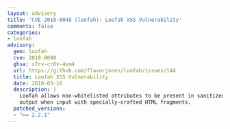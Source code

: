 ```yaml
---
layout: advisory
title: 'CVE-2018-8048 (loofah): Loofah XSS Vulnerability'
comments: false
categories:
- loofah
advisory:
  gem: loofah
  cve: 2018-8048
  ghsa: x7rv-cr6v-4vm4
  url: https://github.com/flavorjones/loofah/issues/144
  title: Loofah XSS Vulnerability
  date: 2018-03-16
  description: |
    Loofah allows non-whitelisted attributes to be present in sanitized
    output when input with specially-crafted HTML fragments.
  patched_versions:
  - ">= 2.2.1"
---
```

